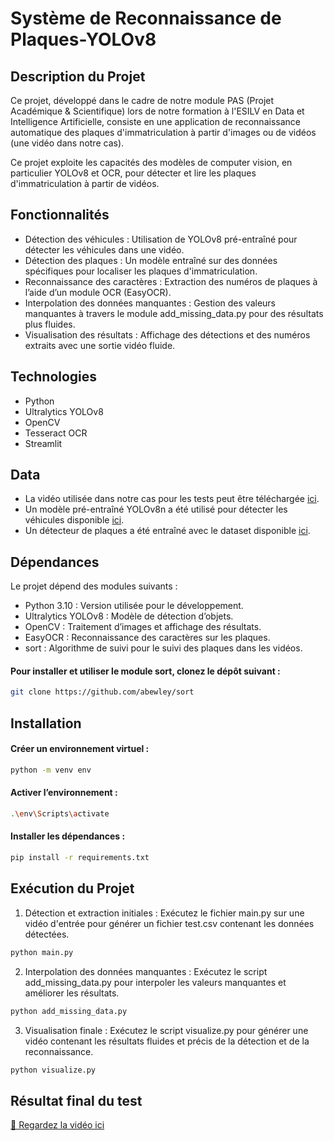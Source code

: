 # Système de Reconnaissance de Plaques-YOLOv8

## Description du Projet

Ce projet, développé dans le cadre de notre module PAS (Projet Académique & Scientifique) lors de notre formation à l'ESILV en Data et Intelligence Artificielle, consiste en une application de reconnaissance automatique des plaques d'immatriculation à partir d'images ou de vidéos (une vidéo dans notre cas).

Ce projet exploite les capacités des modèles de computer vision, en particulier YOLOv8 et OCR, pour détecter et lire les plaques d'immatriculation à partir de vidéos.

## Fonctionnalités

- Détection des véhicules : Utilisation de YOLOv8 pré-entraîné pour détecter les véhicules dans une vidéo.
- Détection des plaques : Un modèle entraîné sur des données spécifiques pour localiser les plaques d'immatriculation.
- Reconnaissance des caractères : Extraction des numéros de plaques à l’aide d’un module OCR (EasyOCR).
- Interpolation des données manquantes : Gestion des valeurs manquantes à travers le module add_missing_data.py pour des résultats plus fluides.
- Visualisation des résultats : Affichage des détections et des numéros extraits avec une sortie vidéo fluide.

## Technologies
- Python
- Ultralytics YOLOv8
- OpenCV
- Tesseract OCR
- Streamlit

## Data 

- La vidéo utilisée dans notre cas pour les tests peut être téléchargée [ici](https://drive.google.com/file/d/1JbwLyqpFCXmftaJY1oap8Sa6KfjoWJta/view).
- Un modèle pré-entraîné YOLOv8n a été utilisé pour détecter les véhicules disponible [ici](https://drive.google.com/file/d/1Zmf5ynaTFhmln2z7Qvv-tgjkWQYQ9Zdw/view).
- Un détecteur de plaques a été entraîné avec le dataset disponible [ici](https://universe.roboflow.com/roboflow-universe-projects/license-plate-recognition-rxg4e/dataset/4).

## Dépendances

Le projet dépend des modules suivants :

- Python 3.10 : Version utilisée pour le développement.
- Ultralytics YOLOv8 : Modèle de détection d’objets.
- OpenCV : Traitement d’images et affichage des résultats.
- EasyOCR : Reconnaissance des caractères sur les plaques.
- sort : Algorithme de suivi pour le suivi des plaques dans les vidéos.

#### Pour installer et utiliser le module sort, clonez le dépôt suivant :

```bash
git clone https://github.com/abewley/sort
```

## Installation

#### Créer un environnement virtuel :

```bash
python -m venv env
```

#### Activer l’environnement :

```bash
.\env\Scripts\activate
```

#### Installer les dépendances :

```bash
pip install -r requirements.txt
```

## Exécution du Projet

1. Détection et extraction initiales : Exécutez le fichier main.py sur une vidéo d'entrée pour générer un fichier test.csv contenant les données détectées.
   
```bash
python main.py
```

2. Interpolation des données manquantes : Exécutez le script add_missing_data.py pour interpoler les valeurs manquantes et améliorer les résultats.

```bash
python add_missing_data.py
```

3. Visualisation finale : Exécutez le script visualize.py pour générer une vidéo contenant les résultats fluides et précis de la détection et de la reconnaissance.
   
```bash
python visualize.py
```

## Résultat final du test 

[🎥 Regardez la vidéo ici](https://drive.google.com/file/d/17xrx6mQ1JLJtnywrWrwzypNUjXs7VqxV/view?usp=sharing)










  

